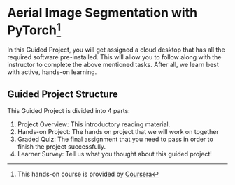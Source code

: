 # Aerial Image Segmentation with PyTorch[^1]

In this Guided Project, you will get assigned a cloud desktop that has all the required software pre-installed. This will allow you to follow along with the instructor to complete the above mentioned tasks. After all, we learn best with active, hands-on learning.

## Guided Project Structure
This Guided Project is divided into 4 parts:

1. Project Overview: This introductory reading material.
2. Hands-on Project: The hands on project that we will work on together
3. Graded Quiz: The final assignment that you need to pass in order to finish the project successfully.
4. Learner Survey: Tell us what you thought about this guided project! 

[^1]: This hands-on course is provided by [Coursera](https://www.coursera.org/learn/aerial-image-segmentation-with-pytorch/home/week/1)
